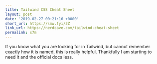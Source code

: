 ```yaml
---
title: Tailwind CSS Cheat Sheet
layout: post
date: '2019-02-27 00:21:16 +0000'
short_url: https://smw.fyi/3Z
link_url: https://nerdcave.com/tailwind-cheat-sheet
permalink: s7m
---
```

 If you know what you are looking for in Tailwind, but cannot remember exactly how it is named, this is really helpful. Thankfully I am starting to need it and the official docs less.
